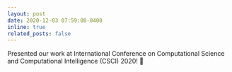 ```yaml
---
layout: post
date: 2020-12-03 07:59:00-0400
inline: true
related_posts: false
---
```


Presented our work at International Conference on Computational Science and Computational Intelligence (CSCI) 2020! :microphone:
